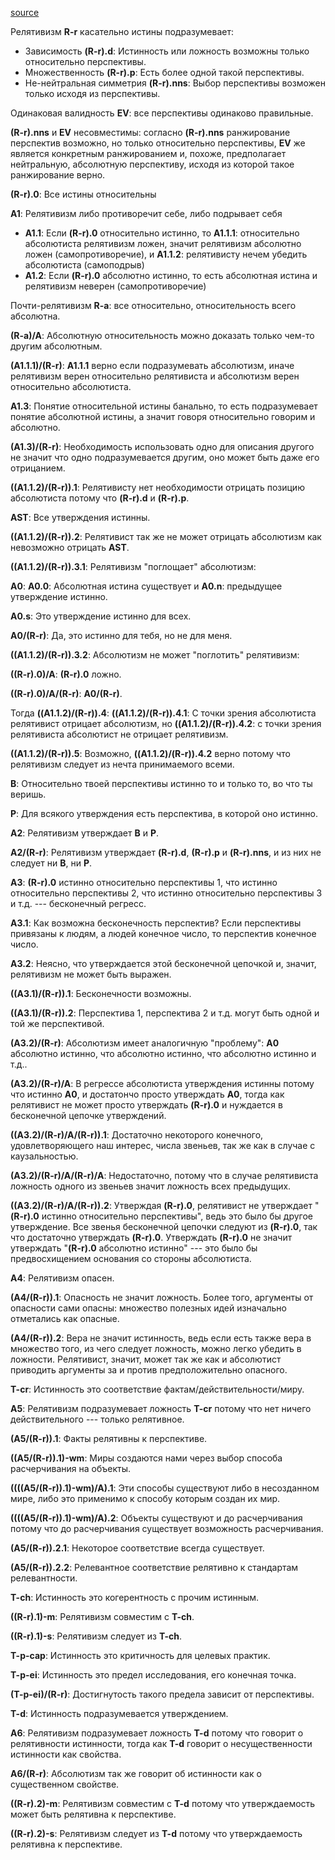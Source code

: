 [source](index.md)

Релятивизм **R-r** касательно истины подразумевает:

- Зависимость **(R-r).d**: Истинность или ложность возможны только относительно перспективы.
- Множественность **(R-r).p**: Есть более одной такой перспективы.
- Не-нейтральная симметрия **(R-r).nns**: Выбор перспективы возможен только исходя из перспективы.

Одинаковая валидность **EV**: все перспективы одинаково правильные.

**(R-r).nns** и **EV** несовместимы: согласно **(R-r).nns** ранжирование перспектив возможно, но только относительно перспективы, **EV** же является конкретным ранжированием и, похоже, предполагает нейтральную, абсолютную перспективу, исходя из которой такое ранжирование верно.

**(R-r).0**: Все истины относительны

**A1**: Релятивизм либо противоречит себе, либо подрывает себя

- **A1.1**: Если **(R-r).0** относительно истинно, то **A1.1.1**: относительно абсолютиста релятивизм ложен, значит релятивизм абсолютно ложен (самопротиворечие), и **A1.1.2**: релятивисту нечем убедить абсолютиста (самоподрыв)
- **A1.2**: Если **(R-r).0** абсолютно истинно, то есть абсолютная истина и релятивизм неверен (самопротиворечие)

Почти-релятивизм **R-a**: все относительно, относительность всего абсолютна.

**(R-a)/A**: Абсолютную относительность можно доказать только чем-то другим абсолютным.

**(A1.1.1)/(R-r)**: **A1.1.1** верно если подразумевать абсолютизм, иначе релятивизм верен относительно релятивиста и абсолютизм верен относительно абсолютиста.

**A1.3**: Понятие относительной истины банально, то есть подразумевает понятие абсолютной истины, а значит говоря относительно говорим и абсолютно.

**(A1.3)/(R-r)**: Необходимость использовать одно для описания другого не значит что одно подразумевается другим, оно может быть даже его отрицанием.

**((A1.1.2)/(R-r)).1**: Релятивисту нет необходимости отрицать позицию абсолютиста потому что **(R-r).d** и **(R-r).p**.

**AST**: Все утверждения истинны.

**((A1.1.2)/(R-r)).2**: Релятивист так же не может отрицать абсолютизм как невозможно отрицать **AST**.

**((A1.1.2)/(R-r)).3.1**: Релятивизм "поглощает" абсолютизм:

**A0**: **A0.0**: Абсолютная истина существует и **A0.n**: предыдущее утверждение истинно.

**A0.s**: Это утверждение истинно для всех.

**A0/(R-r)**: Да, это истинно для тебя, но не для меня.

**((A1.1.2)/(R-r)).3.2**: Абсолютизм не может "поглотить" релятивизм:

**((R-r).0)/A**: **(R-r).0** ложно.

**((R-r).0)/A/(R-r)**: **A0/(R-r)**.

Тогда **((A1.1.2)/(R-r)).4**: **((A1.1.2)/(R-r)).4.1**: С точки зрения абсолютиста релятивист отрицает абсолютизм, но **((A1.1.2)/(R-r)).4.2**: с точки зрения релятивиста абсолютист не отрицает релятивизм.

**((A1.1.2)/(R-r)).5**: Возможно, **((A1.1.2)/(R-r)).4.2** верно потому что релятивизм следует из нечта принимаемого всеми.

**B**: Относительно твоей перспективы истинно то и только то, во что ты веришь.

**P**: Для всякого утверждения есть перспектива, в которой оно истинно.

**A2**: Релятивизм утверждает **B** и **P**.

**A2/(R-r)**: Релятивизм утверждает **(R-r).d**, **(R-r).p** и **(R-r).nns**, и из них не следует ни **B**, ни **P**.

**A3**: **(R-r).0** истинно относительно перспективы 1, что истинно относительно перспективы 2, что истинно относительно перспективы 3 и т.д. --- бесконечный регресс.

**A3.1**: Как возможна бесконечность перспектив? Если перспективы привязаны к людям, а людей конечное число, то перспектив конечное число.

**A3.2**: Неясно, что утверждается этой бесконечной цепочкой и, значит, релятивизм не может быть выражен.

**((A3.1)/(R-r)).1**: Бесконечности возможны.

**((A3.1)/(R-r)).2**: Перспектива 1, перспектива 2 и т.д. могут быть одной и той же перспективой.

**(A3.2)/(R-r)**: Абсолютизм имеет аналогичную "проблему": **A0** абсолютно истинно, что абсолютно истинно, что абсолютно истинно и т.д..

**(A3.2)/(R-r)/A**: В регрессе абсолютиста утверждения истинны потому что истинно **A0**, и достатончо просто утверждать **A0**, тогда как релятивист не может просто утверждать **(R-r).0** и нуждается в бесконечной цепочке утверждений.

**((A3.2)/(R-r)/A/(R-r)).1**: Достаточно некоторого конечного, удовлетворяющего наш интерес, числа звеньев, так же как в случае с каузальностью.

**(A3.2)/(R-r)/A/(R-r)/A**: Недостаточно, потому что в случае релятивиста ложность одного из звеньев значит ложность всех предыдущих.

**((A3.2)/(R-r)/A/(R-r)).2**: Утверждая **(R-r).0**, релятивист не утверждает "**(R-r).0** истинно относительно перспективы", ведь это было бы другое утверждение. Все звенья бесконечной цепочки следуют из **(R-r).0**, так что достаточно утверждать **(R-r).0**. Утверждать **(R-r).0** не значит утверждать "**(R-r).0** абсолютно истинно" --- это было бы предвосхищением основания со стороны абсолютиста.

**A4**: Релятивизм опасен.

**(A4/(R-r)).1**: Опасность не значит ложность. Более того, аргументы от опасности сами опасны: множество полезных идей изначально отметались как опасные.

**(A4/(R-r)).2**: Вера не значит истинность, ведь если есть также вера в множество того, из чего следует ложность, можно легко убедить в ложности. Релятивист, значит, может так же как и абсолютист приводить аргументы за и против предположительно опасного.

**T-cr**: Истинность это соответствие фактам/действительности/миру.

**A5**: Релятивизм подразумевает ложность **T-cr** потому что нет ничего действительного --- только релятивное.

**(A5/(R-r)).1**: Факты релятивны к перспективе.

**((A5/(R-r)).1)-wm**: Миры создаются нами через выбор способа расчерчивания на объекты.

**((((A5/(R-r)).1)-wm)/A).1**: Эти способы существуют либо в несозданном мире, либо это применимо к способу которым создан их мир.

**((((A5/(R-r)).1)-wm)/A).2**: Объекты существуют и до расчерчивания потому что до расчерчивания существует возможность расчерчивания.

**(A5/(R-r)).2.1**: Некоторое соответствие всегда существует.

**(A5/(R-r)).2.2**: Релевантное соответствие релятивно к стандартам релевантности.

**T-ch**: Истинность это когерентность с прочим истинным.

**((R-r).1)-m**: Релятивизм совместим с **T-ch**.

**((R-r).1)-s**: Релятивизм следует из **T-ch**.

**T-p-cap**: Истинность это критичность для целевых практик.

**T-p-ei**: Истинность это предел исследования, его конечная точка.

**(T-p-ei)/(R-r)**: Достигнутость такого предела зависит от перспективы.

**T-d**: Истинность подразумевается утверждением.

**A6**: Релятивизм подразумевает ложность **T-d** потому что говорит о релятивности истинности, тогда как **T-d** говорит о несущественности истинности как свойства.

**A6/(R-r)**: Абсолютизм так же говорит об истинности как о существенном свойстве.

**((R-r).2)-m**: Релятивизм совместим с **T-d** потому что утверждаемость может быть релятивна к перспективе.

**((R-r).2)-s**: Релятивизм следует из **T-d** потому что утверждаемость релятивна к перспективе.
